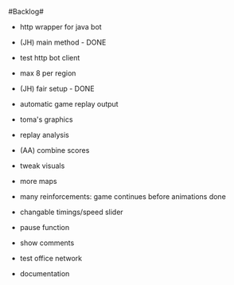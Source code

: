 #Backlog#

* http wrapper for java bot
* (JH) main method - DONE
* test http bot client
* max 8 per region
* (JH) fair setup - DONE
* automatic game replay output
* toma's graphics

* replay analysis
* (AA) combine scores
* tweak visuals
* more maps
* many reinforcements: game continues before animations done
* changable timings/speed slider
* pause function
* show comments
* test office network
* documentation